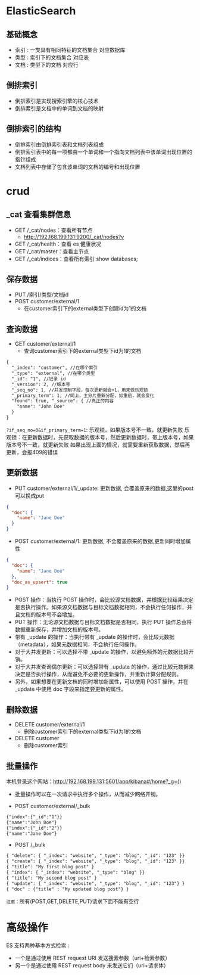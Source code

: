 # ElasticSearch


## 基础概念
- 索引 : 一类具有相同特征的文档集合 对应数据库
- 类型 : 索引下的文档集合 对应表
- 文档 : 类型下的文档 对应行


## 倒排索引
- 倒排索引是实现搜索引擎的核心技术
- 倒排索引是文档中的单词到文档的映射


## 倒排索引的结构
- 倒排索引由倒排索引表和文档列表组成
- 倒排索引表中的每一项都由一个单词和一个指向文档列表中该单词出现位置的指针组成
- 文档列表中存储了包含该单词的文档的编号和出现位置


# crud

## _cat 查看集群信息
* GET /_cat/nodes：查看所有节点
    - http://192.168.199.131:9200/_cat/nodes?v
* GET /_cat/health：查看 es 健康状况
* GET /_cat/master：查看主节点
* GET /_cat/indices：查看所有索引 show databases;

## 保存数据
* PUT /索引/类型/文档id
* POST customer/external/1
    - 在customer索引下的external类型下创建id为1的文档

## 查询数据
* GET customer/external/1
    - 查询customer索引下的external类型下id为1的文档
```txt
{ 
  "_index": "customer", //在哪个索引
  "_type": "external", //在哪个类型
  "_id": "1", //记录 id
  "_version": 2, //版本号
  "_seq_no": 1, //并发控制字段，每次更新就会+1，用来做乐观锁
  "_primary_term": 1, //同上，主分片重新分配，如重启，就会变化
  "found": true, "_source": { //真正的内容
    "name": "John Doe"
  }
}
```
`?if_seq_no=0&if_primary_term=1`: 乐观锁，如果版本号不一致，就更新失败
乐观锁：在更新数据时，先获取数据的版本号，然后更新数据时，带上版本号，如果版本号不一致，就更新失败
如果出现上面的情况，就需要重新获取数据，然后再更新，会报409的错误

## 更新数据

* PUT customer/external/1/_update: 更新数据, 会覆盖原来的数据,这里的post可以换成put
```json
{
  "doc": {
    "name": "Jane Doe"
  }
}
```

* POST customer/external/1: 更新数据, 不会覆盖原来的数据,更新同时增加属性
```json
{
  "doc": {
    "name": "Jane Doe"
  },
  "doc_as_upsert": true
}
```

* POST 操作：当执行 POST 操作时，会比较源文档数据，并根据比较结果决定是否执行操作。如果源文档数据与目标文档数据相同，不会执行任何操作，并且文档的版本号不会增加。
* PUT 操作：无论源文档数据与目标文档数据是否相同，执行 PUT 操作总会将数据重新保存，并增加文档的版本号。
* 带有 _update 的操作：当执行带有 _update 的操作时，会比较元数据（metadata），如果元数据相同，不会执行任何操作。
* 对于大并发更新：可以选择不带 _update 的操作，以避免额外的元数据比较开销。
* 对于大并发查询偶尔更新：可以选择带有 _update 的操作，通过比较元数据来决定是否执行操作，从而避免不必要的更新操作，并重新计算分配规则。
* 另外，如果想要在更新文档的同时增加新属性，可以使用 POST 操作，并在 _update 中使用 doc 字段来指定要更新的属性。

## 删除数据
* DELETE customer/external/1
    - 删除customer索引下的external类型下id为1的文档
* DELETE customer
    - 删除customer索引

## 批量操作

本机登录这个网站：http://192.168.199.131:5601/app/kibana#/home?_g=()

* 批量操作可以在一次请求中执行多个操作，从而减少网络开销。

* POST customer/external/_bulk
```txt
{"index":{"_id":"1"}}
{"name":"John Doe"}
{"index":{"_id":"2"}}
{"name":"Jane Doe"}
```
* POST /_bulk
```txt
{ "delete": { "_index": "website", "_type": "blog", "_id": "123" }}
{ "create": { "_index": "website", "_type": "blog", "_id": "123" }}
{ "title": "My first blog post" }
{ "index": { "_index": "website", "_type": "blog" }}
{ "title": "My second blog post" }
{ "update": { "_index": "website", "_type": "blog", "_id": "123"} }
{ "doc" : {"title" : "My updated blog post"} }
```

`注意：`所有(POST,GET,DELETE,PUT)请求下面不能有空行

# 高级操作

ES 支持两种基本方式检索 :
* 一个是通过使用 REST request URI 发送搜索参数（uri+检索参数）
* 另一个是通过使用 REST request body 来发送它们（uri+请求体）
























